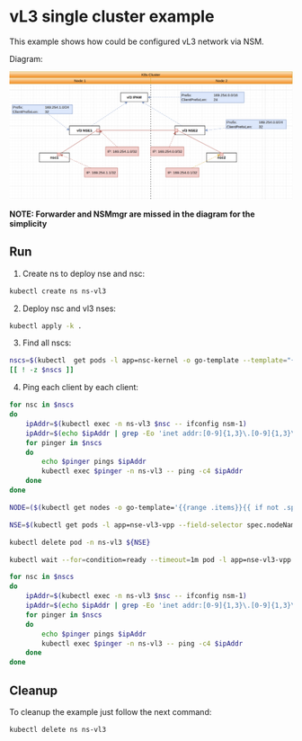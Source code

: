 # vL3 single cluster example

This example shows how could be configured vL3 network via NSM.


Diagram: 

![NSM vL3 Diagram](./diagram.png "NSM Authorize Scheme")


**NOTE: Forwarder and NSMmgr are missed in the diagram for the simplicity**

## Run


1. Create ns to deploy nse and nsc:

```bash
kubectl create ns ns-vl3
```

2. Deploy nsc and vl3 nses:

```bash
kubectl apply -k .
```

3. Find all nscs:

```bash
nscs=$(kubectl  get pods -l app=nsc-kernel -o go-template --template="{{range .items}}{{.metadata.name}} {{end}}" -n ns-vl3) 
[[ ! -z $nscs ]]
```

4. Ping each client by each client:

```bash
for nsc in $nscs 
do
    ipAddr=$(kubectl exec -n ns-vl3 $nsc -- ifconfig nsm-1)
    ipAddr=$(echo $ipAddr | grep -Eo 'inet addr:[0-9]{1,3}\.[0-9]{1,3}\.[0-9]{1,3}\.[0-9]{1,3}'| cut -c 11-)
    for pinger in $nscs
    do
        echo $pinger pings $ipAddr
        kubectl exec $pinger -n ns-vl3 -- ping -c4 $ipAddr
    done
done
```

```bash
NODE=($(kubectl get nodes -o go-template='{{range .items}}{{ if not .spec.taints }}{{ .metadata.name }} {{end}}{{end}}')[0])
```

```bash
NSE=$(kubectl get pods -l app=nse-vl3-vpp --field-selector spec.nodeName==${NODE} -n ns-vl3 --template '{{range .items}}{{.metadata.name}}{{"\n"}}{{end}}')
```

```bash
kubectl delete pod -n ns-vl3 ${NSE}
```

```bash
kubectl wait --for=condition=ready --timeout=1m pod -l app=nse-vl3-vpp --field-selector spec.nodeName==${NODE} -n ns-vl3
```

```bash
for nsc in $nscs 
do
    ipAddr=$(kubectl exec -n ns-vl3 $nsc -- ifconfig nsm-1)
    ipAddr=$(echo $ipAddr | grep -Eo 'inet addr:[0-9]{1,3}\.[0-9]{1,3}\.[0-9]{1,3}\.[0-9]{1,3}'| cut -c 11-)
    for pinger in $nscs
    do
        echo $pinger pings $ipAddr
        kubectl exec $pinger -n ns-vl3 -- ping -c4 $ipAddr
    done
done
```

## Cleanup


To cleanup the example just follow the next command:

```bash
kubectl delete ns ns-vl3
```
